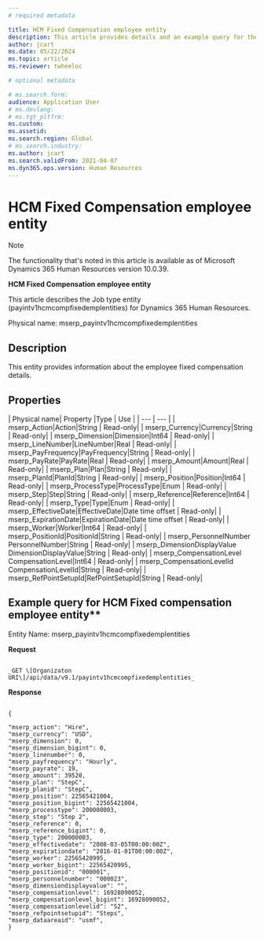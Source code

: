 ```yaml
---
# required metadata

title: HCM Fixed Compensation employee entity
description: This article provides details and an example query for the HCM Fixed Compensation employee entity in Microsoft Dynamics 365 Human Resources.
author: jcart
ms.date: 05/22/2024
ms.topic: article
ms.reviewer: twheeloc

# optional metadata

# ms.search.form: 
audience: Application User
# ms.devlang: 
# ms.tgt_pltfrm: 
ms.custom: 
ms.assetid: 
ms.search.region: Global
# ms.search.industry: 
ms.author: jcart
ms.search.validFrom: 2021-04-07
ms.dyn365.ops.version: Human Resources
---
```


# HCM Fixed Compensation employee entity

> [!NOTE]
> The functionality that's noted in this article is available as of Microsoft Dynamics 365 Human Resources version 10.0.39.

**HCM Fixed Compensation employee entity**

This article describes the Job type entity (payintv1hcmcompfixedemplentities) for Dynamics 365 Human Resources.

Physical name: mserp_payintv1hcmcompfixedemplentities

## Description

This entity provides information about the employee fixed compensation details.

## Properties

| Physical name| Property |Type | Use |
| --- | --- |
| mserp_Action|Action|String | Read-only|
| mserp_Currency|Currency|String | Read-only|
| mserp_Dimension|Dimension|Int64 | Read-only|
| mserp_LineNumber|LineNumber|Real | Read-only|
| mserp_PayFrequency|PayFrequency|String | Read-only|
| mserp_PayRate|PayRate|Real | Read-only|
| mserp_Amount|Amount|Real | Read-only|
| mserp_Plan|Plan|String | Read-only|
| mserp_PlanId|PlanId|String | Read-only|
| mserp_Position|Position|Int64 | Read-only|
| mserp_ProcessType|ProcessType|Enum | Read-only|
| mserp_Step|Step|String | Read-only|
| mserp_Reference|Reference|Int64 | Read-only|
| mserp_Type|Type|Enum | Read-only|
| mserp_EffectiveDate|EffectiveDate|Date time offset | Read-only|
| mserp_ExpirationDate|ExpirationDate|Date time offset | Read-only|
| mserp_Worker|Worker|Int64 | Read-only|
| mserp_PositionId|PositionId|String | Read-only|
| mserp_PersonnelNumber PersonnelNumber|String | Read-only|
| mserp_DimensionDisplayValue DimensionDisplayValue|String | Read-only|
| mserp_CompensationLevel CompensationLevel|Int64 | Read-only|
| mserp_CompensationLevelId CompensationLevelId|String | Read-only|
| mserp_RefPointSetupId|RefPointSetupId|String | Read-only|


## Example query for HCM Fixed compensation employee entity**

Entity Name: mserp_payintv1hcmcompfixedemplentities

**Request**

```HTTP

_GET \[Organizaton URI\]/api/data/v9.1/payintv1hcmcompfixedemplentities_
```


**Response**

```JSONCopy

{

"mserp_action": "Hire",
"mserp_currency": "USD",
"mserp_dimension": 0,
"mserp_dimension_bigint": 0,
"mserp_linenumber": 0,
"mserp_payfrequency": "Hourly",
"mserp_payrate": 19,
"mserp_amount": 39520,
"mserp_plan": "StepC",
"mserp_planid": "StepC",
"mserp_position": 22565421004,
"mserp_position_bigint": 22565421004,
"mserp_processtype": 200000003,
"mserp_step": "Step 2",
"mserp_reference": 0,
"mserp_reference_bigint": 0,
"mserp_type": 200000003,
"mserp_effectivedate": "2008-03-05T00:00:00Z",
"mserp_expirationdate": "2016-01-01T00:00:00Z",
"mserp_worker": 22565420995,
"mserp_worker_bigint": 22565420995,
"mserp_positionid": "000001",
"mserp_personnelnumber": "000023",
"mserp_dimensiondisplayvalue": "",
"mserp_compensationlevel": 16928090052,
"mserp_compensationlevel_bigint": 16928090052,
"mserp_compensationlevelid": "S2",
"mserp_refpointsetupid": "Steps",
"mserp_dataareaid": "usmf",
}
```

